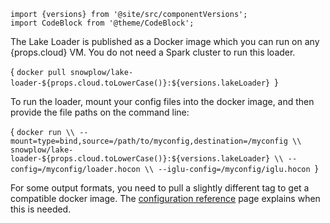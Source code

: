 ```mdx-code-block
import {versions} from '@site/src/componentVersions';
import CodeBlock from '@theme/CodeBlock';
```

<p>The Lake Loader is published as a Docker image which you can run on any {props.cloud} VM.  You do not need a Spark cluster to run this loader.</p>

<CodeBlock language="bash">{
`docker pull snowplow/lake-loader-${props.cloud.toLowerCase()}:${versions.lakeLoader}
`}</CodeBlock>

To run the loader, mount your config files into the docker image, and then provide the file paths on the command line:

<CodeBlock language="bash">{
`docker run \\
  --mount=type=bind,source=/path/to/myconfig,destination=/myconfig \\
  snowplow/lake-loader-${props.cloud.toLowerCase()}:${versions.lakeLoader} \\
  --config=/myconfig/loader.hocon \\
  --iglu-config=/myconfig/iglu.hocon
`}</CodeBlock>

For some output formats, you need to pull a slightly different tag to get a compatible docker image.  The [configuration reference](/docs/pipeline-components-and-applications/loaders-storage-targets/lake-loader/configuration-reference/index.md) page explains when this is needed.
